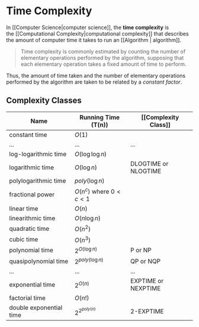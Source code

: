# Time Complexity
In [[Computer Science|computer science]], the **time complexity** is the [[Computational Complexity|computational complexity]] that describes the amount of computer time it takes to run an [[Algorithm | algorithm]].

> Time complexity is commonly estimated by counting the number of elementary operations performed by the algorithm, supposing that each elementary operation takes a fixed amount of time to perform.

Thus, the amount of time taken and the number of elementary operations performed by the algorithm are taken to be related by a *constant factor*.

## Complexity Classes
| Name                    | Running Time (T(n))        | [[Complexity Class]] |
| ----------------------- | -------------------------- | -------------------- |
| constant time           | $O(1)$                     |                      |
| ...                     | ...                        | ...                  |
| log-logarithmic time    | $O(\log{\log{n}})$         |                      |
| logarithmic time        | $O(\log{n})$               | DLOGTIME or NLOGTIME |
| polylogarithmic time    | $poly(\log{n})$            |                      |
| fractional power        | $O(n^c)$ where $0 < c < 1$ |                      |
| linear time             | $O(n)$                     |                      |
| linearithmic time       | $O(n\log{n})$              |                      |
| quadratic time          | $O(n^2)$                   |                      |
| cubic time              | $O(n^3)$                   |                      |
| polynomial time         | $2^{O(\log{n})}$           | P or NP              |
| quasipolynomial time    | $2^{poly(\log{n})}$        | QP or NQP            |
| ...                     | ...                        | ...                  |
| exponential time        | $2^{O(n)}$                 | EXPTIME or NEXPTIME  |
| factorial time          | $O(n!)$                    |                      |
| double exponential time | $2^{2^{poly(n)}}$          | 2-EXPTIME            | 